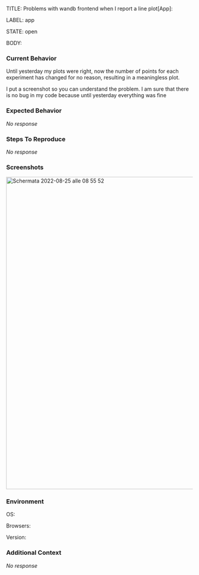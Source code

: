 TITLE:
Problems with wandb frontend when I report a line plot[App]: 

LABEL:
app

STATE:
open

BODY:
### Current Behavior

Until yesterday my plots were right, now the number of points for each experiment has changed for no reason, resulting in a meaningless plot. 

I put a screenshot so you can understand the problem. I am sure that there is no bug in my code because until yesterday everything was fine

### Expected Behavior

_No response_

### Steps To Reproduce

_No response_

### Screenshots

<img width="843" alt="Schermata 2022-08-25 alle 08 55 52" src="https://user-images.githubusercontent.com/43781044/186597855-8a15b612-5d7f-4b4c-8b44-ab245f5879bc.png">


### Environment

OS:

Browsers:

Version:


### Additional Context

_No response_

